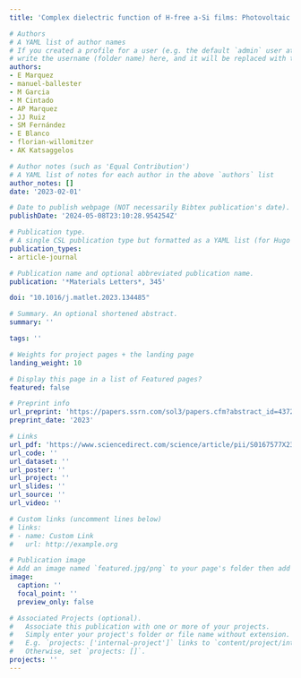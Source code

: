 ```yaml
---
title: 'Complex dielectric function of H-free a-Si films: Photovoltaic light absorber'

# Authors
# A YAML list of author names
# If you created a profile for a user (e.g. the default `admin` user at `content/authors/admin/`), 
# write the username (folder name) here, and it will be replaced with their full name and linked to their profile.
authors:
- E Marquez
- manuel-ballester
- M Garcia
- M Cintado
- AP Marquez
- JJ Ruiz
- SM Fernández
- E Blanco
- florian-willomitzer
- AK Katsaggelos

# Author notes (such as 'Equal Contribution')
# A YAML list of notes for each author in the above `authors` list
author_notes: []
date: '2023-02-01'

# Date to publish webpage (NOT necessarily Bibtex publication's date).
publishDate: '2024-05-08T23:10:28.954254Z'

# Publication type.
# A single CSL publication type but formatted as a YAML list (for Hugo requirements).
publication_types:
- article-journal

# Publication name and optional abbreviated publication name.
publication: '*Materials Letters*, 345'

doi: "10.1016/j.matlet.2023.134485"

# Summary. An optional shortened abstract.
summary: ''

tags: ''

# Weights for project pages + the landing page
landing_weight: 10

# Display this page in a list of Featured pages?
featured: false

# Preprint info
url_preprint: 'https://papers.ssrn.com/sol3/papers.cfm?abstract_id=4372999'
preprint_date: '2023'

# Links
url_pdf: 'https://www.sciencedirect.com/science/article/pii/S0167577X23006705'
url_code: ''
url_dataset: ''
url_poster: ''
url_project: ''
url_slides: ''
url_source: ''
url_video: ''

# Custom links (uncomment lines below)
# links:
# - name: Custom Link
#   url: http://example.org

# Publication image
# Add an image named `featured.jpg/png` to your page's folder then add a caption below.
image:
  caption: ''
  focal_point: ''
  preview_only: false

# Associated Projects (optional).
#   Associate this publication with one or more of your projects.
#   Simply enter your project's folder or file name without extension.
#   E.g. `projects: ['internal-project']` links to `content/project/internal-project/index.md`.
#   Otherwise, set `projects: []`.
projects: ''
---
```

